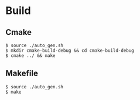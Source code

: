 # Build

## Cmake

```
$ source ./auto_gen.sh
$ mkdir cmake-build-debug && cd cmake-build-debug
$ cmake ../ && make

```

## Makefile

```
$ source ./auto_gen.sh
$ make
```

